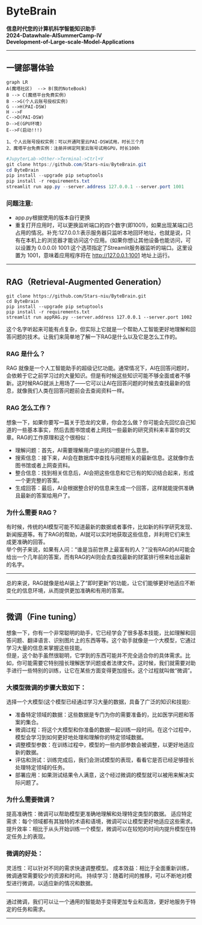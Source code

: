 # **ByteBrain**

**信息时代您的计算机科学智能知识助手  
2024-Datawhale-AISummerCamp-IV   
Development-of-Large-scale-Model-Applications**

---
## 一键部署体验

```mermaid
graph LR
A(魔塔社区)  --> B(我的NoteBook)
B --> C(魔搭平台免费实例)
B -->G(个人云账号授权实例)
G -->H(PAI-DSW)
H -->F
C-->D(PAI-DSW)
D-->E(GPU环境)
E-->F(启动!!!)
```

`1、个人云账号授权实例：可以开通阿里云PAI-DSW试用，时长三个月`  
`2、魔塔平台免费实例：注册并绑定阿里云账号试用GPU，时长100h`

```powershell
#JupyterLab->Other->Terminal->Ctrl+V
git clone https://github.com/Stars-niu/ByteBrain.git
cd ByteBrain
pip install --upgrade pip setuptools
pip install -r requirements.txt
streamlit run app.py --server.address 127.0.0.1 --server.port 1001
```

### 问题注意:
- app.py根据使用的版本自行更换
- 重复打开应用时，可以更换监听端口的四个数字(即1001)，如果出现某端口已占用的情况。补充:127.0.0.1:表示服务器只监听本地回环地址，也就是说，只有在本机上的浏览器才能访问这个应用。(如果你想让其他设备也能访问，可以设置为 0.0.0.0) 1001:这个选项指定了Streamlit服务器监听的端口。这里设置为 1001，意味着应用程序将在 http://127.0.0.1:1001 地址上运行。

---
## RAG（Retrieval-Augmented Generation）  

```
git clone https://github.com/Stars-niu/ByteBrain.git
cd ByteBrain
pip install --upgrade pip setuptools
pip install -r requirements.txt
streamlit run appRAG.py --server.address 127.0.0.1 --server.port 1002
```

这个名字听起来可能有点复杂，但实际上它就是一个帮助人工智能更好地理解和回答问题的技术。让我们来简单地了解一下RAG是什么以及它是怎么工作的。

### RAG 是什么？
RAG 就像是一个人工智能助手的超级记忆功能。通常情况下，AI在回答问题时，会依赖于它之前学习过的大量知识。但是有时候这些知识可能不够全面或者不够新。这时候RAG就派上用场了——它可以让AI在回答问题的时候去查找最新的信息，就像我们人类在回答问题前会去查阅资料一样。

### RAG 怎么工作？
想象一下，如果你要写一篇关于恐龙的文章，你会怎么做？你可能会先回忆自己知道的一些基本事实，然后去图书馆或者上网找一些最新的研究资料来丰富你的文章。RAG的工作原理和这个很相似：
 - 理解问题：首先，AI需要理解用户提出的问题是什么意思。
 - 搜索信息：接下来，AI会在数据库中查找与问题相关的最新信息。这就像你去图书馆或者上网查资料。
 - 整合信息：找到相关信息后，AI会把这些信息和它已有的知识结合起来，形成一个更完整的答案。
 - 生成回答：最后，AI会根据整合好的信息来生成一个回答，这样就能提供准确且最新的答案给用户了。

### 为什么需要 RAG？
有时候，传统的AI模型可能不知道最新的数据或者事件，比如新的科学研究发现、新闻报道等。有了RAG的帮助，AI就可以实时地获取这些信息，并利用它们来生成更准确的回答。   
举个例子来说，如果有人问：“谁是当前世界上最富有的人？”没有RAG的AI可能会给出一个几年前的答案，而有RAG的AI则会去查找最新的财富排行榜来给出最新的名字。   

---
总的来说，RAG就像是给AI装上了“即时更新”的功能，让它们能够更好地适应不断变化的信息环境，从而提供更加准确和有用的答案。

---
## 微调（Fine tuning）
想象一下，你有一个非常聪明的助手，它已经学会了很多基本技能，比如理解和回答问题、翻译语言、识别图片上的东西等等。这个助手就像是一个大模型，它通过学习大量的信息来掌握这些技能。  
但是，这个助手虽然很聪明，它学到的东西可能并不完全适合你的具体需求。比如，你可能需要它特别擅长理解医学问题或者法律文件。这时候，我们就需要对助手进行一些特别的训练，让它在某些方面变得更加擅长。这个过程就叫做“微调”。

### 大模型微调的步骤大致如下：
选择一个大模型(这个模型已经通过学习大量的数据，具备了广泛的知识和技能):
 - 准备特定领域的数据：这些数据是专门为你的需要准备的，比如医学问题和答案的集合。
 - 微调过程：将这个大模型和你准备的数据一起训练一段时间。在这个过程中，模型会学习到如何更好地处理和理解你的特定领域数据。
 - 调整模型参数：在训练过程中，模型的一些内部参数会被调整，以更好地适应新的数据。
 - 评估和测试：训练完成后，我们会测试模型的表现，看看它是否已经足够擅长处理特定领域的任务。
 - 部署应用：如果测试结果令人满意，这个经过微调的模型就可以被用来解决实际问题了。

### 为什么需要微调？
提高准确性：微调可以帮助模型更准确地理解和处理特定类型的数据。
适应特定需求：每个领域都有其独特的术语和语境，微调可以让模型更好地适应这些需求。
提升效率：相比于从头开始训练一个模型，微调可以在较短的时间内提升模型在特定任务上的表现。

### 微调的好处：
灵活性：可以针对不同的需求快速调整模型。
成本效益：相比于全面重新训练，微调通常需要较少的资源和时间。
持续学习：随着时间的推移，可以不断地对模型进行微调，以适应新的情况和数据。

---
通过微调，我们可以让一个通用的智能助手变得更加专业和高效，更好地服务于特定的任务和需求。

---
